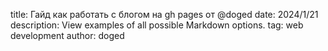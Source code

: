 title: Гайд как работать с блогом на gh pages от @doged
date: 2024/1/21
description: View examples of all possible Markdown options.
tag: web development
author: doged
